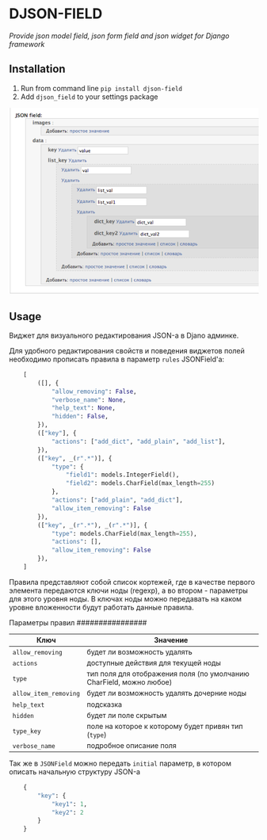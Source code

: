 DJSON-FIELD
===========
*Provide json model field, json form field and json widget for Django framework*

Installation
------------
1. Run from command line ```pip install djson-field```
2. Add ```djson_field``` to your settings package

![Screenshot](screenshot.png)

Usage
-----

Виджет для визуального редактирования JSON-а в Djano админке.

Для удобного редактирования свойств и поведения виджетов полей необходимо
прописать правила в параметр ```rules``` JSONField'а:

```python
    [
        ([], {
            "allow_removing": False,
            "verbose_name": None,
            "help_text": None,
            "hidden": False,
        }),
        (["key"], {
            "actions": ["add_dict", "add_plain", "add_list"],
        }),
        (["key", _(r".*")], {
            "type": {
                "field1": models.IntegerField(),
                "field2": models.CharField(max_length=255)
            },
            "actions": ["add_plain", "add_dict"],
            "allow_item_removing": False
        }),
        (["key", _(r".*"), _(r".*")], {
            "type": models.CharField(max_length=255),
            "actions": [],
            "allow_item_removing": False
        }),
    ]
```

Правила представляют собой список кортежей, где в качестве первого элемента
передаются ключи ноды (regexp), а во втором - параметры для этого уровня
ноды. В ключах ноды можно передавать на каком уровне вложенности будут работать
данные правила.

Параметры правил
################

| Ключ                     | Значение                     |
|--------------------------|------------------------------|
|```allow_removing```      | будет ли возможность удалять |
|```actions```             | доступные действия для текущей ноды |
|```type```                | тип поля для отображения поля (по умолчанию CharField, можно любое) |
|```allow_item_removing``` | будет ли возможность удалять дочерние ноды |
|```help_text```           | подсказка |
|```hidden```              | будет ли поле скрытым |
|```type_key```            | поле на которое к которому будет привян тип (```type```) |
|```verbose_name```        | подробное описание поля |



Так же в ```JSONField``` можно передать ```initial``` параметр, в котором
описать начальную структуру JSON-а

```python
    {
        "key": {
            "key1": 1,
            "key2": 2
        }
    }
```
